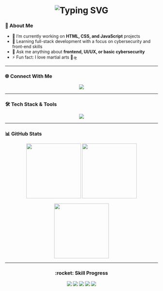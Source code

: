 <h1 align="center">
  <img src="https://readme-typing-svg.demolab.com?font=Fira+Code&weight=500&size=26&pause=1000&color=00FFD1&center=true&vCenter=true&width=600&lines=Hey+%F0%9F%91%8B%2C+I'm+Ali+Naeem;Frontend+Dev+%F0%9F%9A%80+%7C+Cybersecurity+Student;Crafting+Modern+UIs+with+TailwindCSS;Learning+JS+and+Backend+Techs+%F0%9F%92%BB;Code.+Create.+Conquer." alt="Typing SVG" />
</h1>

### :rocket: About Me
- :telescope: I’m currently working on <strong>HTML, CSS, and JavaScript</strong> projects  
- :seedling: Learning full-stack development with a focus on cybersecurity and front-end skills  
- :speech_balloon: Ask me anything about <strong>frontend, UI/UX, or basic cybersecurity</strong>  
- :zap: Fun fact: I  love martial arts 🥋🛸  

---

### :globe_with_meridians: Connect With Me
<p align="center">
  <a href="mailto:alinaeemkhan014@gmail.com">
    <img src="https://img.shields.io/badge/Gmail-alinaeemkhan014@gmail.com-D14836?style=for-the-badge&logo=gmail&logoColor=white"/>
  </a>
</p>

---

### :hammer_and_wrench: Tech Stack & Tools
<p align="center">
  <img src="https://skillicons.dev/icons?i=html,canva,css,js,react,tailwind,git,github,vscode,figma,linux,npm,vercel&perline=8" />
</p>

---

### :bar_chart: GitHub Stats
<p align="center">
  <img src="https://github-readme-stats.vercel.app/api?username=alinaeem-011&show_icons=true&theme=tokyonight&hide=issues&border_radius=10" height="180"/>
  <img src="https://github-readme-stats.vercel.app/api/top-langs/?username=alinaeem-011&layout=compact&theme=tokyonight&border_radius=10" height="180"/>
</p>
<p align="center">
  <img src="https://github-readme-streak-stats.herokuapp.com?user=alinaeem-011&theme=tokyonight&date_format=M%20j%5B%2C%20Y%5D&border_radius=10" height="180"/>
</p>

---

<h3 align="center">:rocket: Skill Progress</h3>
<p align="center">
  <img src="https://img.shields.io/badge/HTML-Intermediate-%23E34F26?style=for-the-badge&logo=html5&logoColor=white" />
  <img src="https://img.shields.io/badge/CSS-Intermediate-%231572B6?style=for-the-badge&logo=css3&logoColor=white" />
  <img src="https://img.shields.io/badge/JavaScript-Beginner-%23F7DF1E?style=for-the-badge&logo=javascript&logoColor=black" />
  <img src="https://img.shields.io/badge/TailwindCSS-Learning-%2338BDF8?style=for-the-badge&logo=tailwindcss&logoColor=white" />
  <img src="https://img.shields.io/badge/Canva-Design%20Tool-%2300C4CC?style=for-the-badge&logo=canva&logoColor=white" />
</p>
